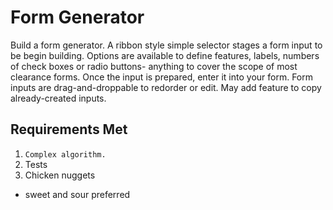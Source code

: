 # Form Generator

Build a form generator. A ribbon style simple selector stages a form input to be begin building. Options are available to define features, labels, numbers of check boxes or radio buttons- anything to cover the scope of most clearance forms. Once the input is prepared, enter it into your form. Form inputs are drag-and-droppable to redorder or edit. May add feature to copy already-created inputs.

## Requirements Met

1. `Complex algorithm.`
1. Tests
1. Chicken nuggets
  * sweet and sour preferred